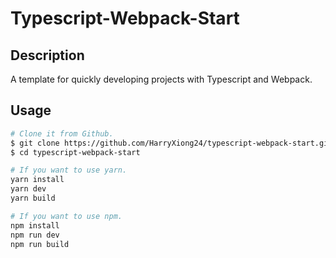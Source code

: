 # Typescript-Webpack-Start

## Description

A template for quickly developing projects with Typescript and Webpack.

## Usage

```bash
# Clone it from Github.
$ git clone https://github.com/HarryXiong24/typescript-webpack-start.git
$ cd typescript-webpack-start
```

```bash
# If you want to use yarn.
yarn install
yarn dev
yarn build
```

```bash
# If you want to use npm.
npm install
npm run dev
npm run build
```
